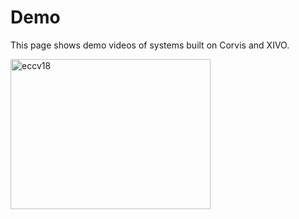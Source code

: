 # Demo

This page shows demo videos of systems built on Corvis and XIVO.

<a href="http://www.youtube.com/watch?feature=player_embedded&v=TZTriqQm6nU
" target="_blank"><img src="http://img.youtube.com/vi/TZTriqQm6nU/0.jpg" 
alt="eccv18" width="320" height="240" border="0" /></a>
